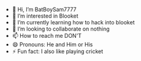 - 👋 Hi, I’m BatBoySam7777
- 👀 I’m interested in Blooket
- 🌱 I’m currently learning how to hack into blooket
- 💞️ I’m looking to collaborate on nothing
- 📫 How to reach me DON'T
- 😄 Pronouns: He and Him or His
- ⚡ Fun fact: I also like playing cricket

<!---
BatBoySam7777/BatBoySam7777 is a ✨ special ✨ repository because its `README.md` (this file) appears on your GitHub profile.
You can click the Preview link to take a look at your changes.
--->
